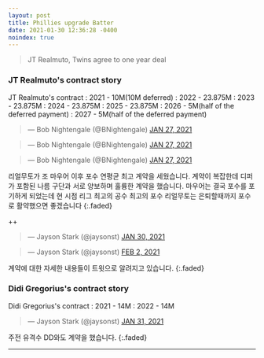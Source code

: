 ```yaml
---
layout: post
title: Phillies upgrade Batter
date: 2021-01-30 12:36:28 -0400
noindex: true
---
```


> JT Realmuto, Twins agree to one year deal

### JT Realmuto's contract story

JT Realmuto's contract
: 2021 - 10M(10M deferred)
: 2022 - 23.875M
: 2023 - 23.875M
: 2024 - 23.875M
: 2025 - 23.875M
: 2026 - 5M(half of the deferred payment)
: 2027 - 5M(half of the deferred payment)

<script async src="//platform.twitter.com/widgets.js" charset="utf-8"></script>
<blockquote class="twitter-tweet" data-lang="en">
  &mdash; Bob Nightengale (@BNightengale)
  <a href="https://twitter.com/BNightengale/status/1354160132150546432">JAN 27, 2021</a>
</blockquote>

<script async src="//platform.twitter.com/widgets.js" charset="utf-8"></script>
<blockquote class="twitter-tweet" data-lang="en">
  &mdash; Bob Nightengale (@BNightengale)
  <a href="https://twitter.com/BNightengale/status/1354166639030231041">JAN 27, 2021</a>
</blockquote>

<script async src="//platform.twitter.com/widgets.js" charset="utf-8"></script>
<blockquote class="twitter-tweet" data-lang="en">
  &mdash; Bob Nightengale (@BNightengale)
  <a href="https://twitter.com/BNightengale/status/1354168049650130944">JAN 27, 2021</a>
</blockquote>

리얼무토가 조 마우어 이후 포수 연평균 최고 계약을 세웠습니다. 계약이 복잡한데 디퍼가 포함된 나름 구단과 서로 양보하며 훌륭한 계약을 했습니다. 마우어는 결국 포수를 포기하게 되었는데 현 시점 리그 최고의 공수 최고의 포수 리얼무토는 은퇴할때까지 포수로 활약했으면 좋겠습니다
{:.faded}

++

<script async src="//platform.twitter.com/widgets.js" charset="utf-8"></script>
<blockquote class="twitter-tweet" data-lang="en">
  &mdash; Jayson Stark (@jaysonst)
  <a href="https://twitter.com/JonHeyman/status/1355287025428144128">JAN 30, 2021</a>
</blockquote>

<script async src="//platform.twitter.com/widgets.js" charset="utf-8"></script>
<blockquote class="twitter-tweet" data-lang="en">
  &mdash; Jayson Stark (@jaysonst)
  <a href="https://twitter.com/jaysonst/status/1356378754596167681">FEB 2, 2021</a>
</blockquote>

계약에 대한 자세한 내용들이 트윗으로 알려지고 있습니다.
{:.faded}


### Didi Gregorius's contract story

Didi Gregorius's contract
: 2021 - 14M
: 2022 - 14M

<script async src="//platform.twitter.com/widgets.js" charset="utf-8"></script>
<blockquote class="twitter-tweet" data-lang="en">
  &mdash; Jayson Stark (@jaysonst)
  <a href="https://twitter.com/jaysonst/status/1355553104859717635">JAN 31, 2021</a>
</blockquote>

주전 유격수 DD와도 계약을 했습니다.
{:.faded}

---
